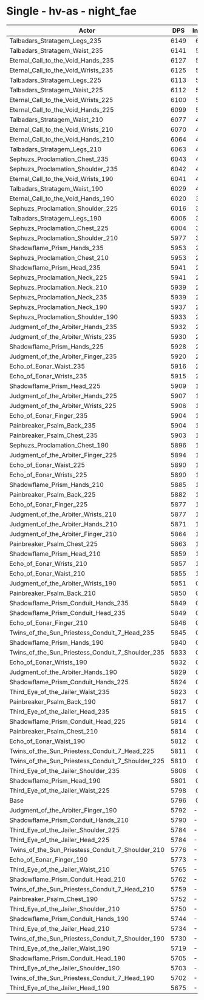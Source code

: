 # Single - hv-as - night_fae
| Actor | DPS | Increase |
|---|:---:|:---:|
|Talbadars_Stratagem_Legs_235|6149|6.10%|
|Talbadars_Stratagem_Waist_235|6141|5.96%|
|Eternal_Call_to_the_Void_Hands_235|6127|5.72%|
|Eternal_Call_to_the_Void_Wrists_235|6125|5.68%|
|Talbadars_Stratagem_Legs_225|6113|5.48%|
|Talbadars_Stratagem_Waist_225|6112|5.45%|
|Eternal_Call_to_the_Void_Wrists_225|6100|5.25%|
|Eternal_Call_to_the_Void_Hands_225|6099|5.23%|
|Talbadars_Stratagem_Waist_210|6077|4.86%|
|Eternal_Call_to_the_Void_Wrists_210|6070|4.73%|
|Eternal_Call_to_the_Void_Hands_210|6064|4.63%|
|Talbadars_Stratagem_Legs_210|6063|4.61%|
|Sephuzs_Proclamation_Chest_235|6043|4.27%|
|Sephuzs_Proclamation_Shoulder_235|6042|4.25%|
|Eternal_Call_to_the_Void_Wrists_190|6041|4.22%|
|Talbadars_Stratagem_Waist_190|6029|4.02%|
|Eternal_Call_to_the_Void_Hands_190|6020|3.86%|
|Sephuzs_Proclamation_Shoulder_225|6016|3.80%|
|Talbadars_Stratagem_Legs_190|6006|3.62%|
|Sephuzs_Proclamation_Chest_225|6004|3.58%|
|Sephuzs_Proclamation_Shoulder_210|5977|3.13%|
|Shadowflame_Prism_Hands_235|5953|2.72%|
|Sephuzs_Proclamation_Chest_210|5953|2.72%|
|Shadowflame_Prism_Head_235|5941|2.50%|
|Sephuzs_Proclamation_Neck_225|5941|2.50%|
|Sephuzs_Proclamation_Neck_210|5939|2.48%|
|Sephuzs_Proclamation_Neck_235|5939|2.48%|
|Sephuzs_Proclamation_Neck_190|5937|2.44%|
|Sephuzs_Proclamation_Shoulder_190|5933|2.37%|
|Judgment_of_the_Arbiter_Hands_235|5932|2.35%|
|Judgment_of_the_Arbiter_Wrists_235|5930|2.32%|
|Shadowflame_Prism_Hands_225|5928|2.28%|
|Judgment_of_the_Arbiter_Finger_235|5920|2.14%|
|Echo_of_Eonar_Waist_235|5916|2.07%|
|Echo_of_Eonar_Wrists_235|5915|2.05%|
|Shadowflame_Prism_Head_225|5909|1.95%|
|Judgment_of_the_Arbiter_Hands_225|5907|1.92%|
|Judgment_of_the_Arbiter_Wrists_225|5906|1.91%|
|Echo_of_Eonar_Finger_235|5904|1.87%|
|Painbreaker_Psalm_Back_235|5904|1.86%|
|Painbreaker_Psalm_Chest_235|5903|1.85%|
|Sephuzs_Proclamation_Chest_190|5896|1.73%|
|Judgment_of_the_Arbiter_Finger_225|5894|1.70%|
|Echo_of_Eonar_Waist_225|5890|1.62%|
|Echo_of_Eonar_Wrists_225|5890|1.62%|
|Shadowflame_Prism_Hands_210|5885|1.54%|
|Painbreaker_Psalm_Back_225|5882|1.49%|
|Echo_of_Eonar_Finger_225|5877|1.40%|
|Judgment_of_the_Arbiter_Wrists_210|5877|1.40%|
|Judgment_of_the_Arbiter_Hands_210|5871|1.29%|
|Judgment_of_the_Arbiter_Finger_210|5864|1.18%|
|Painbreaker_Psalm_Chest_225|5863|1.16%|
|Shadowflame_Prism_Head_210|5859|1.09%|
|Echo_of_Eonar_Wrists_210|5857|1.06%|
|Echo_of_Eonar_Waist_210|5855|1.02%|
|Judgment_of_the_Arbiter_Wrists_190|5851|0.94%|
|Painbreaker_Psalm_Back_210|5850|0.94%|
|Shadowflame_Prism_Conduit_Hands_235|5849|0.91%|
|Shadowflame_Prism_Conduit_Head_235|5849|0.91%|
|Echo_of_Eonar_Finger_210|5846|0.86%|
|Twins_of_the_Sun_Priestess_Conduit_7_Head_235|5845|0.84%|
|Shadowflame_Prism_Hands_190|5840|0.76%|
|Twins_of_the_Sun_Priestess_Conduit_7_Shoulder_235|5833|0.64%|
|Echo_of_Eonar_Wrists_190|5832|0.62%|
|Judgment_of_the_Arbiter_Hands_190|5829|0.57%|
|Shadowflame_Prism_Conduit_Hands_225|5824|0.48%|
|Third_Eye_of_the_Jailer_Waist_235|5823|0.46%|
|Painbreaker_Psalm_Back_190|5817|0.36%|
|Third_Eye_of_the_Jailer_Head_235|5815|0.33%|
|Shadowflame_Prism_Conduit_Head_225|5814|0.31%|
|Painbreaker_Psalm_Chest_210|5814|0.31%|
|Echo_of_Eonar_Waist_190|5812|0.29%|
|Twins_of_the_Sun_Priestess_Conduit_7_Head_225|5811|0.27%|
|Twins_of_the_Sun_Priestess_Conduit_7_Shoulder_225|5810|0.25%|
|Third_Eye_of_the_Jailer_Shoulder_235|5806|0.17%|
|Shadowflame_Prism_Head_190|5801|0.09%|
|Third_Eye_of_the_Jailer_Waist_225|5798|0.03%|
|Base|5796|0.00%|
|Judgment_of_the_Arbiter_Finger_190|5792|-0.06%|
|Shadowflame_Prism_Conduit_Hands_210|5790|-0.10%|
|Third_Eye_of_the_Jailer_Shoulder_225|5784|-0.20%|
|Third_Eye_of_the_Jailer_Head_225|5784|-0.20%|
|Twins_of_the_Sun_Priestess_Conduit_7_Shoulder_210|5776|-0.34%|
|Echo_of_Eonar_Finger_190|5773|-0.39%|
|Third_Eye_of_the_Jailer_Waist_210|5765|-0.54%|
|Shadowflame_Prism_Conduit_Head_210|5762|-0.59%|
|Twins_of_the_Sun_Priestess_Conduit_7_Head_210|5759|-0.64%|
|Painbreaker_Psalm_Chest_190|5752|-0.75%|
|Third_Eye_of_the_Jailer_Shoulder_210|5750|-0.79%|
|Shadowflame_Prism_Conduit_Hands_190|5744|-0.89%|
|Third_Eye_of_the_Jailer_Head_210|5734|-1.07%|
|Twins_of_the_Sun_Priestess_Conduit_7_Shoulder_190|5730|-1.14%|
|Third_Eye_of_the_Jailer_Waist_190|5719|-1.32%|
|Shadowflame_Prism_Conduit_Head_190|5705|-1.57%|
|Third_Eye_of_the_Jailer_Shoulder_190|5703|-1.61%|
|Twins_of_the_Sun_Priestess_Conduit_7_Head_190|5702|-1.62%|
|Third_Eye_of_the_Jailer_Head_190|5675|-2.08%|
